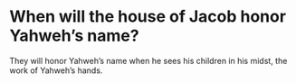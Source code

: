 # When will the house of Jacob honor Yahweh’s name?

They will honor Yahweh’s name when he sees his children in his midst, the work of Yahweh’s hands.
